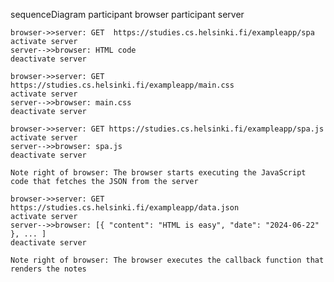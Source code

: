 sequenceDiagram
participant browser
participant server

    browser->>server: GET  https://studies.cs.helsinki.fi/exampleapp/spa
    activate server
    server-->>browser: HTML code
    deactivate server

    browser->>server: GET https://studies.cs.helsinki.fi/exampleapp/main.css
    activate server
    server-->>browser: main.css
    deactivate server

    browser->>server: GET https://studies.cs.helsinki.fi/exampleapp/spa.js
    activate server
    server-->>browser: spa.js
    deactivate server

    Note right of browser: The browser starts executing the JavaScript code that fetches the JSON from the server

    browser->>server: GET https://studies.cs.helsinki.fi/exampleapp/data.json
    activate server
    server-->>browser: [{ "content": "HTML is easy", "date": "2024-06-22" }, ... ]
    deactivate server

    Note right of browser: The browser executes the callback function that renders the notes
